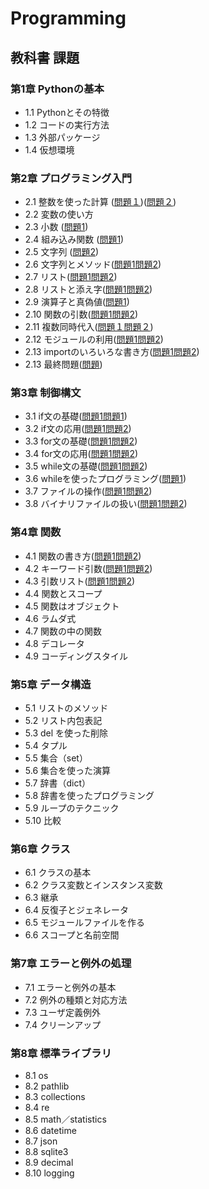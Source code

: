 # Programming
## 教科書 課題
### 第1章 Pythonの基本
* 1.1 Pythonとその特徴
* 1.2 コードの実行方法
* 1.3 外部パッケージ
* 1.4 仮想環境

### 第2章 プログラミング入門
* 2.1 整数を使った計算 ([問題１](CHAPTER02/Q2_1_1.py))([問題２](CHAPTER02/Q2_1_2.py))
* 2.2 変数の使い方
* 2.3 小数 ([問題1](CHAPTER02/Q2_3_1.py))
* 2.4 組み込み関数 ([問題1](CHAPTER02/Q2_4_1.py))
* 2.5 文字列 ([問題2](CHAPTER02/Q2_5_2.py))
* 2.6 文字列とメソッド([問題1](CHAPTER02/Q2_6_1.py)[問題2](CHAPTER02/Q2_6_2.py))
* 2.7 リスト([問題1](CHAPTER02/Q2_7_1.py)[問題2](CHAPTER02/Q2_7_2.py))
* 2.8 リストと添え字([問題1](CHAPTER01/Q2_8_1.py)[問題2](CHAPTER02/Q2_8_2.py))
* 2.9 演算子と真偽値([問題1](CHAPTER02/Q2_9_1.py))
* 2.10 関数の引数([問題1](CHAPTER02/Q2_10_1.py)[問題2](CHAPTER02/Q2_10_2.py))
* 2.11 複数同時代入([問題１](CHAPTER02/Q2_11_1.py)[問題２](CHAPTER02/Q2_11_2.py))
* 2.12 モジュールの利用([問題1](CHAPTER02/Q2_12_1.py)[問題2](CHAPTER02/Q2_12_2.py))
* 2.13 importのいろいろな書き方([問題1](CHAPTER02/Q2_13_1.py)[問題2](CHAPTER02/Q2_13_2.py))
* 2.13 最終問題([問題](CHAPTER02/Q2_final.py))
### 第3章 制御構文
* 3.1 if文の基礎([問題1](CHAPTER03/Q3_1_1.py)[問題1](CHAPTER03/Q3_1_2.py))
* 3.2 if文の応用([問題1](CHAPTER03/Q3_2_1.py)[問題2](CHAPTER03/Q3_2_2.py))
* 3.3 for文の基礎([問題1](CHAPTER03/Q3_3_1.py)[問題2](CHAPTER03/Q3_3_2.py))
* 3.4 for文の応用([問題1](CHAPTER03/Q3_4_1.py)[問題2](CHAPTER03/Q3_4_2.py))
* 3.5 while文の基礎([問題1](CHAPTER03/Q3_5_1.py)[問題2](CHAPTER03/Q3_5_2.py))
* 3.6 whileを使ったプログラミング([問題1](CHAPTER03/Q3_6_1.py))
* 3.7 ファイルの操作([問題1](CHAPTER03/Q3_7_1.py)[問題2](CHAPTER/Q3_7_2.py))
* 3.8 バイナリファイルの扱い([問題1](CHAPTER03/Q3_8_1.py)[問題2](CHAPTER3/Q3_8_2.py))

### 第4章 関数
* 4.1 関数の書き方([問題1](CHAPTER04/Q4_1_1.py)[問題2](CHAPTER04/Q4_1_2.py))
* 4.2 キーワード引数([問題1](CHAPTER04/Q4_2_1.py)[問題2](CHAPTER4/Q4_2_2.py))
* 4.3 引数リスト([問題1](CHAPTER04/Q4_3_1.py)[問題2](CHAPTER04/Q4_3_2.py))
* 4.4 関数とスコープ
* 4.5 関数はオブジェクト
* 4.6 ラムダ式
* 4.7 関数の中の関数
* 4.8 デコレータ
* 4.9 コーディングスタイル

### 第5章 データ構造
* 5.1 リストのメソッド
* 5.2 リスト内包表記
* 5.3 del を使った削除
* 5.4 タプル
* 5.5 集合（set）
* 5.6 集合を使った演算
* 5.7 辞書（dict）
* 5.8 辞書を使ったプログラミング
* 5.9 ループのテクニック
* 5.10 比較

### 第6章 クラス
* 6.1 クラスの基本
* 6.2 クラス変数とインスタンス変数
* 6.3 継承
* 6.4 反復子とジェネレータ
* 6.5 モジュールファイルを作る
* 6.6 スコープと名前空間

### 第7章 エラーと例外の処理
* 7.1 エラーと例外の基本
* 7.2 例外の種類と対応方法
* 7.3 ユーザ定義例外
* 7.4 クリーンアップ

### 第8章 標準ライブラリ
* 8.1 os
* 8.2 pathlib
* 8.3 collections
* 8.4 re
* 8.5 math／statistics
* 8.6 datetime
* 8.7 json
* 8.8 sqlite3
* 8.9 decimal
* 8.10 logging
